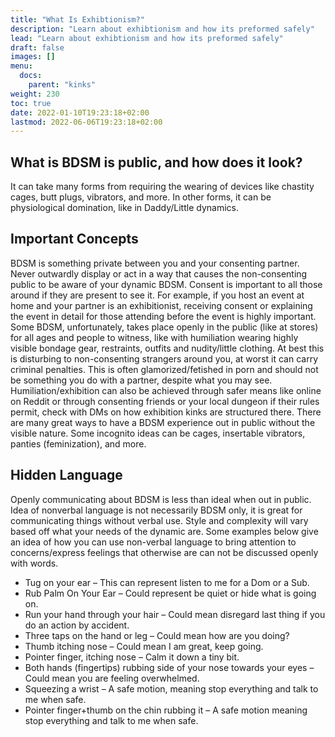 ```yaml
---
title: "What Is Exhibtionism?"
description: "Learn about exhibtionism and how its preformed safely"
lead: "Learn about exhibtionism and how its preformed safely"
draft: false
images: []
menu:
  docs:
    parent: "kinks"
weight: 230
toc: true
date: 2022-01-10T19:23:18+02:00
lastmod: 2022-06-06T19:23:18+02:00
---
```

## What is BDSM is public, and how does it look?

It can take many forms from requiring the wearing of devices like chastity cages, butt plugs, vibrators, and more. In other forms, it can be physiological domination, like in Daddy/Little dynamics.

## Important Concepts

BDSM is something private between you and your consenting partner. Never outwardly display or act in a way that causes the non-consenting public to be aware of your dynamic BDSM.
Consent is important to all those around if they are present to see it. For example, if you host an event at home and your partner is an exhibitionist, receiving consent or explaining the event in detail for those attending before the event is highly important.
Some BDSM, unfortunately, takes place openly in the public (like at stores) for all ages and people to witness, like with humiliation wearing highly visible bondage gear, restraints, outfits and nudity/little clothing. At best this is disturbing to non-consenting strangers around you, at worst it can carry criminal penalties. This is often glamorized/fetished in porn and should not be something you do with a partner, despite what you may see.
Humiliation/exhibition can also be achieved through safer means like online on Reddit or through consenting friends or your local dungeon if their rules permit, check with DMs on how exhibition kinks are structured there.
There are many great ways to have a BDSM experience out in public without the visible nature. Some incognito ideas can be cages, insertable vibrators, panties (feminization), and more.

## Hidden Language

Openly communicating about BDSM is less than ideal when out in public. Idea of nonverbal language is not necessarily BDSM only, it is great for communicating things without verbal use. Style and complexity will vary based off what your needs of the dynamic are. Some examples below give an idea of how you can use non-verbal language to bring attention to concerns/express feelings that otherwise are can not be discussed openly with words.

- Tug on your ear – This can represent listen to me for a Dom or a Sub.
- Rub Palm On Your Ear – Could represent be quiet or hide what is going on.
- Run your hand through your hair – Could mean disregard last thing if you do an action by accident.
- Three taps on the hand or leg – Could mean how are you doing?
- Thumb itching nose – Could mean I am great, keep going.
- Pointer finger, itching nose – Calm it down a tiny bit.
- Both hands (fingertips) rubbing side of your nose towards your eyes – Could mean you are feeling overwhelmed.
- Squeezing a wrist – A safe motion, meaning stop everything and talk to me when safe.
- Pointer finger+thumb on the chin rubbing it – A safe motion meaning stop everything and talk to me when safe.
